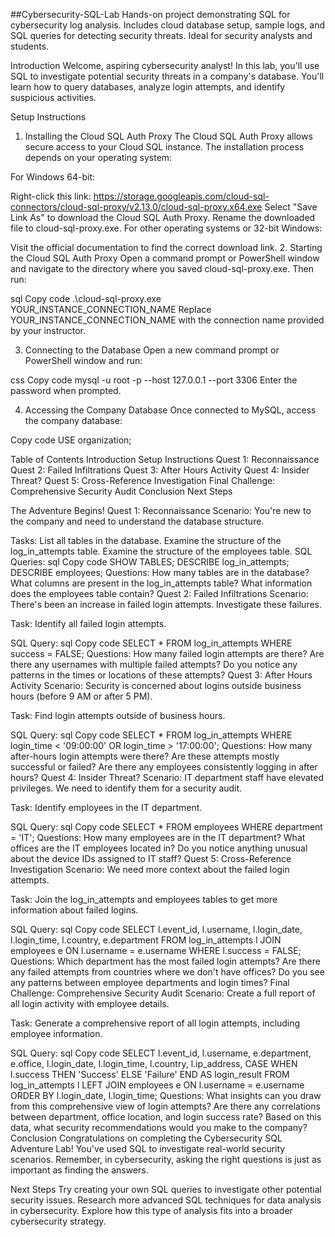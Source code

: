 ##Cybersecurity-SQL-Lab
Hands-on project demonstrating SQL for cybersecurity log analysis. Includes cloud database setup, sample logs, and SQL queries for detecting security threats. Ideal for security analysts and students.

Introduction
Welcome, aspiring cybersecurity analyst! In this lab, you'll use SQL to investigate potential security threats in a company's database. You'll learn how to query databases, analyze login attempts, and identify suspicious activities.

Setup Instructions
1. Installing the Cloud SQL Auth Proxy
The Cloud SQL Auth Proxy allows secure access to your Cloud SQL instance. The installation process depends on your operating system:

For Windows 64-bit:

Right-click this link: https://storage.googleapis.com/cloud-sql-connectors/cloud-sql-proxy/v2.13.0/cloud-sql-proxy.x64.exe
Select "Save Link As" to download the Cloud SQL Auth Proxy.
Rename the downloaded file to cloud-sql-proxy.exe.
For other operating systems or 32-bit Windows:

Visit the official documentation to find the correct download link.
2. Starting the Cloud SQL Auth Proxy
Open a command prompt or PowerShell window and navigate to the directory where you saved cloud-sql-proxy.exe. Then run:

sql
Copy code
.\cloud-sql-proxy.exe YOUR_INSTANCE_CONNECTION_NAME
Replace YOUR_INSTANCE_CONNECTION_NAME with the connection name provided by your instructor.

3. Connecting to the Database
Open a new command prompt or PowerShell window and run:

css
Copy code
mysql -u root -p --host 127.0.0.1 --port 3306
Enter the password when prompted.

4. Accessing the Company Database
Once connected to MySQL, access the company database:

Copy code
USE organization;

Table of Contents
Introduction
Setup Instructions
Quest 1: Reconnaissance
Quest 2: Failed Infiltrations
Quest 3: After Hours Activity
Quest 4: Insider Threat?
Quest 5: Cross-Reference Investigation
Final Challenge: Comprehensive Security Audit
Conclusion
Next Steps

The Adventure Begins!
Quest 1: Reconnaissance
Scenario:
You're new to the company and need to understand the database structure.

Tasks:
List all tables in the database.
Examine the structure of the log_in_attempts table.
Examine the structure of the employees table.
SQL Queries:
sql
Copy code
SHOW TABLES;
DESCRIBE log_in_attempts;
DESCRIBE employees;
Questions:
How many tables are in the database?
What columns are present in the log_in_attempts table?
What information does the employees table contain?
Quest 2: Failed Infiltrations
Scenario:
There's been an increase in failed login attempts. Investigate these failures.

Task:
Identify all failed login attempts.

SQL Query:
sql
Copy code
SELECT * FROM log_in_attempts WHERE success = FALSE;
Questions:
How many failed login attempts are there?
Are there any usernames with multiple failed attempts?
Do you notice any patterns in the times or locations of these attempts?
Quest 3: After Hours Activity
Scenario:
Security is concerned about logins outside business hours (before 9 AM or after 5 PM).

Task:
Find login attempts outside of business hours.

SQL Query:
sql
Copy code
SELECT * FROM log_in_attempts WHERE login_time < '09:00:00' OR login_time > '17:00:00';
Questions:
How many after-hours login attempts were there?
Are these attempts mostly successful or failed?
Are there any employees consistently logging in after hours?
Quest 4: Insider Threat?
Scenario:
IT department staff have elevated privileges. We need to identify them for a security audit.

Task:
Identify employees in the IT department.

SQL Query:
sql
Copy code
SELECT * FROM employees WHERE department = 'IT';
Questions:
How many employees are in the IT department?
What offices are the IT employees located in?
Do you notice anything unusual about the device IDs assigned to IT staff?
Quest 5: Cross-Reference Investigation
Scenario:
We need more context about the failed login attempts.

Task:
Join the log_in_attempts and employees tables to get more information about failed logins.

SQL Query:
sql
Copy code
SELECT l.event_id, l.username, l.login_date, l.login_time, l.country, e.department 
FROM log_in_attempts l 
JOIN employees e ON l.username = e.username 
WHERE l.success = FALSE;
Questions:
Which department has the most failed login attempts?
Are there any failed attempts from countries where we don't have offices?
Do you see any patterns between employee departments and login times?
Final Challenge: Comprehensive Security Audit
Scenario:
Create a full report of all login activity with employee details.

Task:
Generate a comprehensive report of all login attempts, including employee information.

SQL Query:
sql
Copy code
SELECT l.event_id, l.username, e.department, e.office, l.login_date, l.login_time, l.country, l.ip_address, 
CASE WHEN l.success THEN 'Success' ELSE 'Failure' END AS login_result 
FROM log_in_attempts l 
LEFT JOIN employees e ON l.username = e.username 
ORDER BY l.login_date, l.login_time;
Questions:
What insights can you draw from this comprehensive view of login attempts?
Are there any correlations between department, office location, and login success rate?
Based on this data, what security recommendations would you make to the company?
Conclusion
Congratulations on completing the Cybersecurity SQL Adventure Lab! You've used SQL to investigate real-world security scenarios. Remember, in cybersecurity, asking the right questions is just as important as finding the answers.

Next Steps
Try creating your own SQL queries to investigate other potential security issues.
Research more advanced SQL techniques for data analysis in cybersecurity.
Explore how this type of analysis fits into a broader cybersecurity strategy.

